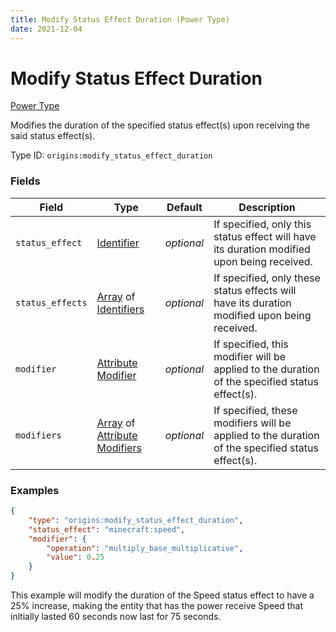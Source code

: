 ```yaml
---
title: Modify Status Effect Duration (Power Type)
date: 2021-12-04
---
```


# Modify Status Effect Duration

[Power Type](../power_types.md)

Modifies the duration of the specified status effect(s) upon receiving the said status effect(s).

Type ID: `origins:modify_status_effect_duration`


### Fields

Field | Type | Default | Description
------|------|---------|------------
`status_effect` | [Identifier](../data_types/identifier.md) | _optional_ | If specified, only this status effect will have its duration modified upon being received.
`status_effects` | [Array](../data_types/array.md) of [Identifiers](../data_types/identifier.md) | _optional_ | If specified, only these status effects will have its duration modified upon being received.
`modifier` | [Attribute Modifier](../data_types/attribute_modifier.md) | _optional_ | If specified, this modifier will be applied to the duration of the specified status effect(s).
`modifiers` | [Array](../data_types/array.md) of [Attribute Modifiers](../data_types/attribute_modifier.md) | _optional_ | If specified, these modifiers will be applied to the duration of the specified status effect(s).


### Examples

```json
{
    "type": "origins:modify_status_effect_duration",
    "status_effect": "minecraft:speed",
    "modifier": {
        "operation": "multiply_base_multiplicative",
        "value": 0.25
    }
}
```

This example will modify the duration of the Speed status effect to have a 25% increase, making the entity that has the power receive Speed that initially lasted 60 seconds now last for 75 seconds.

